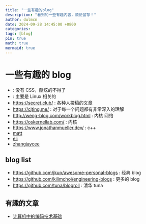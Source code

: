 ```yaml
---
title: "一些有趣的blog"
description: "看到的一些有趣内容，顺便留存！"
author: dulmcn
date: 2024-09-28 14:45:00 +0800
categories: 
tags: [blog]
pin: true
math: true
mermaid: true
---
```


# 一些有趣的 blog
- [](https://zhou-yuxin.github.io/) : 没有 CSS，酷炫的不得了
- [](https://zorrozou.github.io/) : 主要是 Linux 相关的
- https://secret.club/ : 各种人投稿的文章
- https://cjting.me/ : 对于每一个问题都有非常深入的理解
- http://weng-blog.com/workblog.html : 内核 网络
- https://oskernellab.com/ : 内核
- https://www.jonathanmueller.dev/ : c++
- [matt](https://matt.might.net/articles/)
- [eli](https://eli.thegreenplace.net)
- [zhangjaycee](https://github.com/zhangjaycee/real_tech)

## blog list
- https://github.com/jkup/awesome-personal-blogs : 经典 blog
- https://github.com/kilimchoi/engineering-blogs : 更多的 blog
- https://github.com/tuna/blogroll : 清华 tuna

## 有趣的文章
- [计算机中的编码技术基础](https://kunststube.net/encoding/)
